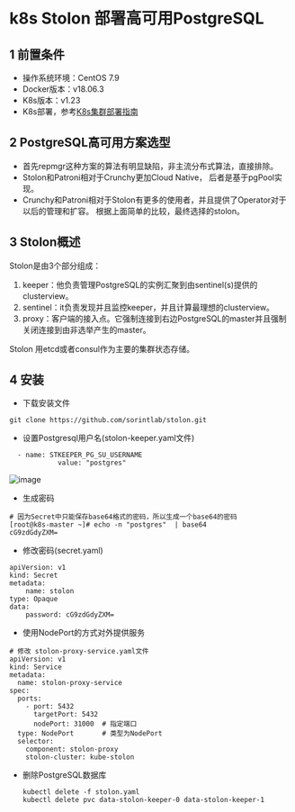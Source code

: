 # k8s Stolon 部署高可用PostgreSQL
## 1 前置条件
- 操作系统环境：CentOS 7.9
- Docker版本：v18.06.3
- K8s版本：v1.23
- K8s部署，参考[K8s集群部署指南](./K8sClusterDeployment.md)
## 2 PostgreSQL高可用方案选型
- 首先repmgr这种方案的算法有明显缺陷，非主流分布式算法，直接排除。
- Stolon和Patroni相对于Crunchy更加Cloud Native， 后者是基于pgPool实现。
- Crunchy和Patroni相对于Stolon有更多的使用者，并且提供了Operator对于以后的管理和扩容。
根据上面简单的比较，最终选择的stolon。
## 3 Stolon概述
Stolon是由3个部分组成：
1. keeper：他负责管理PostgreSQL的实例汇聚到由sentinel(s)提供的clusterview。
2. sentinel：it负责发现并且监控keeper，并且计算最理想的clusterview。
3. proxy：客户端的接入点。它强制连接到右边PostgreSQL的master并且强制关闭连接到由非选举产生的master。

Stolon 用etcd或者consul作为主要的集群状态存储。
## 4 安装
- 下载安装文件
```
git clone https://github.com/sorintlab/stolon.git
```
- 设置Postgresql用户名(stolon-keeper.yaml文件)
```
  - name: STKEEPER_PG_SU_USERNAME
            value: "postgres"
```

![image](https://github.com/kenlab-chung/kenlab-chung.github.io/assets/59462735/4be69dbb-3b1e-4493-96a1-a026d58e9aad)

- 生成密码
```
# 因为Secret中只能保存base64格式的密码，所以生成一个base64的密码
[root@k8s-master ~]# echo -n "postgres"  | base64
cG9zdGdyZXM=
```
- 修改密码(secret.yaml)
```
apiVersion: v1
kind: Secret
metadata:
    name: stolon
type: Opaque
data:
    password: cG9zdGdyZXM=
```
- 使用NodePort的方式对外提供服务
```
# 修改 stolon-proxy-service.yaml文件
apiVersion: v1
kind: Service
metadata:
  name: stolon-proxy-service
spec:
  ports:
    - port: 5432
      targetPort: 5432
      nodePort: 31000  # 指定端口
  type: NodePort       # 类型为NodePort
  selector:
    component: stolon-proxy
    stolon-cluster: kube-stolon
```
- 删除PostgreSQL数据库
  ```
  kubectl delete -f stolon.yaml
  kubectl delete pvc data-stolon-keeper-0 data-stolon-keeper-1
  ```

  
